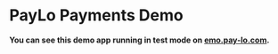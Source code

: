 # PayLo Payments Demo

**You can see this demo app running in test mode on [emo.pay-lo.com](https://demo.pay-lo.com/).**
